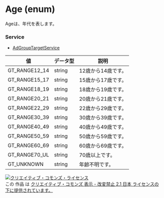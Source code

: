 # Age (enum)
Ageは、年代を表します。
### Service
+ [AdGroupTargetService](../services/AdGroupTargetService.md)

| 値 | データ型 | 説明 | 
|---|---|---|
| GT_RANGE12_14| string| 12歳から14歳です。 |
| GT_RANGE15_17| string| 15歳から17歳です。 |
| GT_RANGE18_19| string| 18歳から19歳です。 |
| GT_RANGE20_21| string| 20歳から21歳です。 |
| GT_RANGE22_29| string| 22歳から29歳です。 |
| GT_RANGE30_39| string| 30歳から39歳です。 |
| GT_RANGE40_49| string| 40歳から49歳です。 |
| GT_RANGE50_59| string| 50歳から59歳です。 |
| GT_RANGE60_69| string| 60歳から69歳です。 |
| GT_RANGE70_UL| string| 70歳以上です。 |
| GT_UNKNOWN| string| 年齢不明です。 |
<a rel="license" href="http://creativecommons.org/licenses/by-nd/2.1/jp/"><img alt="クリエイティブ・コモンズ・ライセンス" style="border-width:0" src="https://i.creativecommons.org/l/by-nd/2.1/jp/88x31.png" /></a><br />この 作品 は <a rel="license" href="http://creativecommons.org/licenses/by-nd/2.1/jp/">クリエイティブ・コモンズ 表示 - 改変禁止 2.1 日本 ライセンスの下に提供されています。</a>
